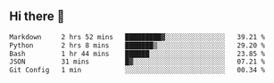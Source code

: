 ## Hi there 👋

<!--START_SECTION:waka-->

```txt
Markdown     2 hrs 52 mins   █████████▓░░░░░░░░░░░░░░░   39.21 %
Python       2 hrs 8 mins    ███████▒░░░░░░░░░░░░░░░░░   29.20 %
Bash         1 hr 44 mins    ██████░░░░░░░░░░░░░░░░░░░   23.85 %
JSON         31 mins         █▓░░░░░░░░░░░░░░░░░░░░░░░   07.21 %
Git Config   1 min           ░░░░░░░░░░░░░░░░░░░░░░░░░   00.34 %
```

<!--END_SECTION:waka-->

<!--
**OliverShang/OliverShang** is a ✨ _special_ ✨ repository because its `README.md` (this file) appears on your GitHub profile.

Here are some ideas to get you started:

- 🔭 I’m currently working on ...
- 🌱 I’m currently learning ...
- 👯 I’m looking to collaborate on ...
- 🤔 I’m looking for help with ...
- 💬 Ask me about ...
- 📫 How to reach me: ...
- 😄 Pronouns: ...
- ⚡ Fun fact: ...
-->
